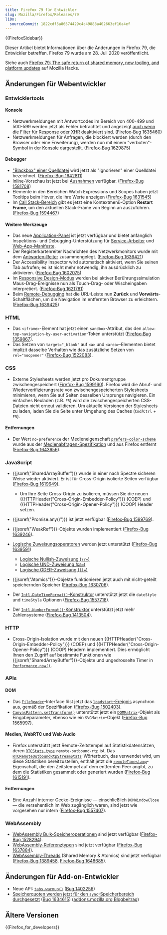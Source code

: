 ```yaml
---
title: Firefox 79 für Entwickler
slug: Mozilla/Firefox/Releases/79
l10n:
  sourceCommit: 1822cdf5a86574429c4c49883a402663ef16a4ef
---
```


{{FirefoxSidebar}}

Dieser Artikel bietet Informationen über die Änderungen in Firefox 79, die Entwickler betreffen. Firefox 79 wurde am 28. Juli 2020 veröffentlicht.

Siehe auch [Firefox 79: The safe return of shared memory, new tooling, and platform updates](https://hacks.mozilla.org/2020/07/firefox-79/) auf Mozilla Hacks.

## Änderungen für Webentwickler

### Entwicklertools

#### Konsole

- Netzwerkmeldungen mit Antwortcodes im Bereich von 400-499 und 500-599 werden jetzt als Fehler betrachtet und angezeigt [auch wenn die Filter für Response oder XHR deaktiviert sind](https://firefox-source-docs.mozilla.org/devtools-user/web_console/console_messages/index.html#filtering-by-category). ([Firefox-Bug 1635460](https://bugzil.la/1635460))
- Netzwerkmeldungen für Anfragen, die blockiert werden (durch den Browser oder eine Erweiterung), werden nun mit einem "verboten"-Symbol in der [Konsole](https://firefox-source-docs.mozilla.org/devtools-user/web_console/console_messages/index.html) dargestellt. ([Firefox-Bug 1629875](https://bugzil.la/1629875))

#### Debugger

- ["Blackbox" einer Quelldatei](https://firefox-source-docs.mozilla.org/devtools-user/debugger/how_to/ignoring_sources/index.html) wird jetzt als "ignorieren" einer Quelldatei bezeichnet. ([Firefox-Bug 1642811](https://bugzil.la/1642811))
- Inline-Vorschau ist jetzt bei [Ausnahmen](https://firefox-source-docs.mozilla.org/devtools-user/debugger/how_to/breaking_on_exceptions/index.html) verfügbar. ([Firefox-Bug 1581708](https://bugzil.la/1581708))
- Elemente in den Bereichen Watch Expressions und Scopes haben jetzt Tooltips beim Hover, die ihre Werte anzeigen ([Firefox-Bug 1631545](https://bugzil.la/1631545))
- Im [Call Stack-Bereich](https://firefox-source-docs.mozilla.org/devtools-user/debugger/ui_tour/index.html#call-stack) gibt es jetzt eine Kontextmenü-Option **Restart Frame**, um den aktuellen Stack-Frame von Beginn an auszuführen. ([Firefox-Bug 1594467](https://bugzil.la/1594467))

#### Weitere Werkzeuge

- Das neue [Application-Panel](https://firefox-source-docs.mozilla.org/devtools-user/application/index.html) ist jetzt verfügbar und bietet anfänglich Inspektions- und Debugging-Unterstützung für [Service-Arbeiter](/de/docs/Web/API/Service_Worker_API) und [Web-App-Manifeste](/de/docs/Web/Manifest).
- Der Registerkartenreiter Nachrichten des Netzwerkmonitors wurde mit dem [Antworten-Reiter](https://firefox-source-docs.mozilla.org/devtools-user/network_monitor/request_details/index.html#response-tab) zusammengelegt. ([Firefox-Bug 1636421](https://bugzil.la/1636421))
- Der Accessibility Inspector wird automatisch aktiviert, wenn Sie seinen Tab aufrufen; es ist nicht mehr notwendig, ihn ausdrücklich zu aktivieren. ([Firefox-Bug 1602075](https://bugzil.la/1602075))
- Im [Responsive Design-Modus](https://firefox-source-docs.mozilla.org/devtools-user/responsive_design_mode/index.html#controlling-responsive-design-mode) werden bei aktiver Berührungssimulation Maus-Drag-Ereignisse nun als Touch-Drag- oder Wischeingaben interpretiert. ([Firefox-Bug 1621781](https://bugzil.la/1621781))
- Beim [Remote-Debugging](https://firefox-source-docs.mozilla.org/devtools-user/about_colon_debugging/index.html#connecting-to-a-remote-device) hat die URL-Leiste nun **Zurück** und **Vorwärts**-Schaltflächen, um die Navigation im entfernten Browser zu erleichtern. ([Firefox-Bug 1639425](https://bugzil.la/1639425))

### HTML

- Das `<iframe>`-Element hat jetzt einen `sandbox`-Attribut, das den `allow-top-navigation-by-user-activation`-Token unterstützt ([Firefox-Bug 1359867](https://bugzil.la/1359867)).
- Das Setzen von `target="_blank"` auf `<a>` und `<area>`-Elementen bietet implizit dasselbe Verhalten wie das zusätzliche Setzen von `rel="noopener"` ([Firefox-Bug 1522083](https://bugzil.la/1522083)).

### CSS

- Externe Stylesheets werden jetzt pro Dokumentgruppe zwischengespeichert ([Firefox-Bug 1599160](https://bugzil.la/1599160)). Firefox wird die Abruf- und Wiederverifizierungsrate von zwischengespeicherten Stylesheets minimieren, wenn Sie auf Seiten desselben Ursprungs navigieren. Ein einfaches Neuladen (z.B. `F5`) wird die zwischengespeicherten CSS-Dateien nicht erneut validieren. Um aktuelle Versionen der Stylesheets zu laden, laden Sie die Seite unter Umgehung des Caches (`Cmd`/`Ctrl` + `F5`).

#### Entfernungen

- Der Wert `no-preference` der Medieneigenschaft [`prefers-color-scheme`](/de/docs/Web/CSS/@media/prefers-color-scheme) wurde aus der [Medienabfragen-Spezifikation](https://drafts.csswg.org/mediaqueries-5/#descdef-media-prefers-color-scheme) und aus Firefox entfernt ([Firefox-Bug 1643656](https://bugzil.la/1643656)).

### JavaScript

- {{jsxref("SharedArrayBuffer")}} wurde in einer nach Spectre sicheren Weise wieder aktiviert. Er ist für Cross-Origin isolierte Seiten verfügbar ([Firefox-Bug 1619649](https://bugzil.la/1619649)).

  - Um Ihre Seite Cross-Origin zu isolieren, müssen Sie die neuen {{HTTPHeader("Cross-Origin-Embedder-Policy")}} (COEP) und {{HTTPHeader("Cross-Origin-Opener-Policy")}} (COOP) Header setzen.

- {{jsxref("Promise.any()")}} ist jetzt verfügbar ([Firefox-Bug 1599769](https://bugzil.la/1599769)).
- {{jsxref("WeakRef")}}-Objekte wurden implementiert ([Firefox-Bug 1639246](https://bugzil.la/1639246)).
- [Logische Zuweisungsoperatoren](https://github.com/tc39/proposal-logical-assignment) werden jetzt unterstützt ([Firefox-Bug 1639591](https://bugzil.la/1639591))

  - [Logische Nullish-Zuweisung (`??=`)](/de/docs/Web/JavaScript/Reference/Operators/Nullish_coalescing_assignment)
  - [Logische UND-Zuweisung (`&&=`)](/de/docs/Web/JavaScript/Reference/Operators/Logical_AND_assignment)
  - [Logische ODER-Zuweisung (`||=`)](/de/docs/Web/JavaScript/Reference/Operators/Logical_OR_assignment)

- {{jsxref("Atomics")}}-Objekte funktionieren jetzt auch mit nicht-geteilt speichernden Speicher ([Firefox-Bug 1630706](https://bugzil.la/1630706)).
- Der [`Intl.DateTimeFormat()`-Konstruktor](/de/docs/Web/JavaScript/Reference/Global_Objects/Intl/DateTimeFormat/DateTimeFormat) unterstützt jetzt die `dateStyle` und `timeStyle` Optionen ([Firefox-Bug 1557718](https://bugzil.la/1557718)).
- Der [`Intl.NumberFormat()`-Konstruktor](/de/docs/Web/JavaScript/Reference/Global_Objects/Intl/NumberFormat/NumberFormat) unterstützt jetzt mehr Zahlensysteme ([Firefox-Bug 1413504](https://bugzil.la/1413504)).

### HTTP

- Cross-Origin-Isolation wurde mit den neuen {{HTTPHeader("Cross-Origin-Embedder-Policy")}} (COEP) und {{HTTPHeader("Cross-Origin-Opener-Policy")}} (COOP) Headern implementiert. Dies ermöglicht Ihnen den Zugriff auf bestimmte Funktionen wie {{jsxref("SharedArrayBuffer")}}-Objekte und ungedrosselte Timer in [`Performance.now()`](/de/docs/Web/API/Performance/now).

### APIs

#### DOM

- Das [`FileReader`](/de/docs/Web/API/FileReader)-Interface löst jetzt das [`loadstart`-Ereignis](/de/docs/Web/API/FileReader/loadstart_event) asynchron aus, gemäß der Spezifikation ([Firefox-Bug 1502403](https://bugzil.la/1502403)).
- [`CanvasPattern.setTransform()`](/de/docs/Web/API/CanvasPattern/setTransform) unterstützt jetzt ein [`DOMMatrix`](/de/docs/Web/API/DOMMatrix)-Objekt als Eingabeparameter, ebenso wie ein `SVGMatrix`-Objekt ([Firefox-Bug 1565997](https://bugzil.la/1565997)).

#### Medien, WebRTC und Web Audio

- Firefox unterstützt jetzt Remote-Zeitstempel auf Statistikdatensätzen, deren [`RTCStats.type`](/de/docs/Web/API/RTCStatsReport) `remote-outbound-rtp` ist. Das [`RTCRemoteOutboundRtpStreamStats`](/de/docs/Web/API/RTCRemoteOutboundRtpStreamStats)-Wörterbuch, das verwendet wird, um diese Statistiken bereitzustellen, enthält jetzt die [`remoteTimestamp`](/de/docs/Web/API/RTCRemoteOutboundRtpStreamStats/remoteTimestamp)-Eigenschaft, die den Zeitstempel auf dem entfernten Peer angibt, zu dem die Statistiken gesammelt oder generiert wurden ([Firefox-Bug 1615191](https://bugzil.la/1615191)).

#### Entfernungen

- Eine Anzahl interner Gecko-Ereignisse — einschließlich `DOMWindowClose` — die versehentlich im Web zugänglich waren, sind jetzt wie vorgesehen nur intern ([Firefox-Bug 1557407](https://bugzil.la/1557407)).

### WebAssembly

- [WebAssembly Bulk-Speicheroperationen](/de/docs/WebAssembly/Understanding_the_text_format#bulk_memory_operations) sind jetzt verfügbar ([Firefox-Bug 1528294](https://bugzil.la/1528294)).
- [WebAssembly-Referenztypen](/de/docs/WebAssembly/Understanding_the_text_format#reference_types) sind jetzt verfügbar ([Firefox-Bug 1637884](https://bugzil.la/1637884)).
- [WebAssembly-Threads](/de/docs/WebAssembly/Understanding_the_text_format#webassembly_threads) (Shared Memory & Atomics) sind jetzt verfügbar ([Firefox-Bug 1389458](https://bugzil.la/1389458), [Firefox-Bug 1648685](https://bugzil.la/1648685)).

## Änderungen für Add-on-Entwickler

- Neue API: [`tabs.warmup()`](/de/docs/Mozilla/Add-ons/WebExtensions/API/tabs/warmup) ([Bug 1402256](https://bugzil.la/1402256))
- [Speicherquoten werden jetzt für den `sync`-Speicherbereich durchgesetzt](/de/docs/Mozilla/Add-ons/WebExtensions/API/storage/sync#storage_quotas_for_sync_data) ([Bug 1634615](https://bugzil.la/1634615)) ([addons.mozilla.org Blogbeitrag](https://blog.mozilla.org/addons/2020/07/09/changes-to-storage-sync-in-firefox-79/))

## Ältere Versionen

{{Firefox_for_developers}}
